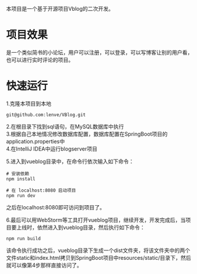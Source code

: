 本项目是一个基于开源项目Vblog的二次开发。

# 项目效果

是一个类似简书的小论坛，用户可以注册，可以登录，可以写博客让别的用户看，也可以进行实时评论的项目。

# 快速运行  

1.克隆本项目到本地  

```
git@github.com:lenve/VBlog.git
```

2.在根目录下找到sql语句，在MySQL数据库中执行  
3.根据自己本地情况修改数据库配置，数据库配置在SpringBoot项目的application.properties中  
4.在IntelliJ IDEA中运行blogserver项目  

5.进入到vueblog目录中，在命令行依次输入如下命令：  

```
# 安装依赖
npm install

# 在 localhost:8080 启动项目
npm run dev
```

之后在localhost:8080即可访问到项目了。

6.最后可以用WebStorm等工具打开vueblog项目，继续开发，开发完成后，当项目要上线时，依然进入到vueblog目录，然后执行如下命令：  

```
npm run build
```

该命令执行成功之后，vueblog目录下生成一个dist文件夹，将该文件夹中的两个文件static和index.html拷贝到SpringBoot项目中resources/static/目录下，然后就可以像第4步那样直接访问了。  


